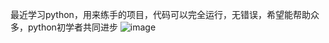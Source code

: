 最近学习python，用来练手的项目，代码可以完全运行，无错误，希望能帮助众多，python初学者共同进步
![image](https://github.com/user-attachments/assets/89db3b10-24fd-4e2b-a457-2633a8d93895)
